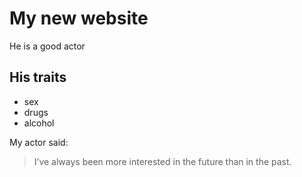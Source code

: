 # My new website
He is a good actor
## His traits
* sex
* drugs
* alcohol

My actor said:
> I’ve always been more interested
> in the future than in the past.
